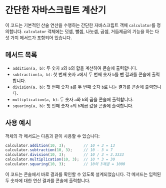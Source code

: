 # 간단한 자바스크립트 계산기

이 코드는 기본적인 산술 연산을 수행하는 간단한 자바스크립트 객체 `calculator`를 정의합니다. `calculator` 객체에는 덧셈, 뺄셈, 나눗셈, 곱셈, 거듭제곱의 기능을 하는 다섯 가지 메서드가 포함되어 있습니다.

## 메서드 목록

- `addition(a, b)`: 두 숫자 `a`와 `b`의 합을 계산하여 콘솔에 출력합니다.
- `subtraction(a, b)`: 첫 번째 숫자 `a`에서 두 번째 숫자 `b`를 뺀 결과를 콘솔에 출력합니다.
- `division(a, b)`: 첫 번째 숫자 `a`를 두 번째 숫자 `b`로 나눈 결과를 콘솔에 출력합니다.
- `multiplication(a, b)`: 두 숫자 `a`와 `b`의 곱을 콘솔에 출력합니다.
- `squaring(a, b)`: 첫 번째 숫자 `a`의 `b`제곱 값을 콘솔에 출력합니다.

## 사용 예시

객체의 각 메서드는 다음과 같이 사용할 수 있습니다:

```javascript
calculator.addition(10, 3);        // 10 + 3 = 13
calculator.subtraction(10, 3);     // 10 - 3 = 7
calculator.division(10, 3);        // 10 / 3 ≈ 3.3333
calculator.multiplication(10, 3);  // 10 * 3 = 30
calculator.squaring(10, 3);        // 10의 3제곱 = 1000
```

이 코드는 콘솔에서 바로 결과를 확인할 수 있도록 설계되었습니다. 각 메서드는 입력된 두 숫자에 대한 연산 결과를 콘솔에 출력합니다.
